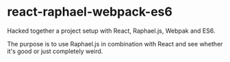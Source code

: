 # react-raphael-webpack-es6
Hacked together a project setup with React, Raphael.js, Webpak and ES6.

The purpose is to use Raphael.js in combination with React and see whether it's good or just completely weird.
